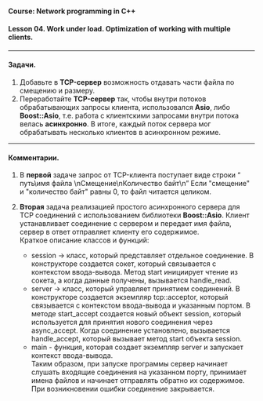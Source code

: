 #### Course: Network programming in C++  
#### Lesson 04. Work under load. Optimization of working with multiple clients.

***  

#### Задачи.  

1. Добавьте в <b>TCP-сервер</b> возможность отдавать части файла по смещению и размеру.  
2. Переработайте <b>TCP-сервер</b> так, чтобы внутри потоков обрабатывающих запросы клиента, использовался <b>Asio</b>, либо <b>Boost::Asio</b>, т.е. работа с клиентскими запросами внутри потока велась <b>асинхронно</b>. В итоге, каждый поток сервера мог обрабатывать несколько клиентов в асинхронном режиме.  

***  

#### Комментарии.  

1. В <b>первой</b> задаче запрос от TCP-клиента поступает виде строки “ путь\имя файла \nСмещение\nКоличество байт\n” Если "смещение" и "количество байт" равны 0, то файл читается целиком.  

2. <b>Вторая</b> задача реализацией простого асинхронного сервера для TCP соединений с использованием библиотеки <b>Boost::Asio</b>. Клиент устанавливает соединение с сервером и передает имя файла, сервер в ответ отправляет клиенту его содержимое.  
   Краткое описание классов и функций:
   * session -> класс, который представляет отдельное соединение. В конструкторе создается сокет,
                который связывается с контекстом ввода-вывода. Метод start инициирует чтение из сокета,
                а когда данные получены, вызывается handle_read.  
   * server  -> класс, который управляет принятием соединений. В конструкторе создается экземпляр tcp::acceptor,
                который связывается с контекстом ввода-вывода и указанным портом.
                В методе start_accept создается новый объект session, который используется для принятия
                нового соединения через async_accept. Когда соединение установлено, вызывается handle_accept,
                который вызывает метод start объекта session.  
   * main    - функция, которая создает экземпляр server и запускает контекст ввода-вывода.  
   Таким образом, при запуске программы сервер начинает слушать входящие соединения на указанном порту, принимает имена файлов и начинает отправлять обратно их содержимое. При возникновении ошибки соединение закрывается.  
